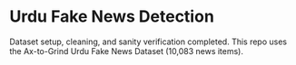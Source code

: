 # Urdu Fake News Detection 
Dataset setup, cleaning, and sanity verification completed.
This repo uses the Ax-to-Grind Urdu Fake News Dataset (10,083 news items).
